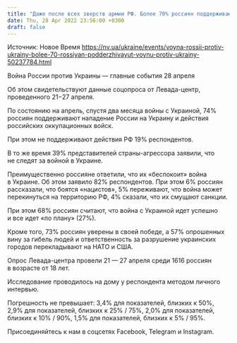 ```yaml
---
title: "Даже после всех зверств армии РФ. Более 70% россиян поддерживают войну против Украины — опрос"
date: Thu, 28 Apr 2022 23:56:00 +0300
draft: false
---
```

Источник: Новое Время https://nv.ua/ukraine/events/voyna-rossii-protiv-ukrainy-bolee-70-rossiyan-podderzhivayut-voynu-protiv-ukrainy-50237784.html


Война России против Украины — главные события 28 апреля

 Об этом свидетельствуют данные соцопроса от Левада-центр, проведенного 21−27 апреля.

По состоянию на апрель, спустя два месяца войны с Украиной, 74% россиян поддерживают нападение России на Украину и действия российских оккупационных войск.

При этом не поддерживают действия РФ 19% респондентов.

В то же время 39% представителей страны-агрессора заявили, что не следят за войной в Украине.

Преимущественно россияне ответили, что их «беспокоит» война в Украине. Об этом заявило 82% респондентов. При этом 6% россиян рассказали, что боятся «нацистов», 5% переживают, что война может перекинуться на территорию РФ, 4% сказали, что их смущают санкции.

При этом 68% россиян считают, что война с Украиной идет успешно и все идет «по плану» (27%).

Кроме того, 73% россиян уверены в своей победе, а 57% опрошенных вину за гибель людей и ответственность за разрушение украинских городов перекладывают на НАТО и США.

Опрос Левада-центра провели 21 — 27 апреля среди 1616 россиян в возрасте от 18 лет.

Исследование проводилось на дому у респондента методом личного интервью.

Погрешность не превышает: 3,4% для показателей, близких к 50%, 2,9% для показателей, близких к 25% / 75%, 2,0% для показателей, близких к 10% / 90%, 1,5% для показателей, близких к 5% / 95%.

Присоединяйтесь к нам в соцсетях Facebook, Telegram и Instagram.
